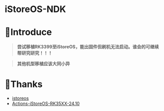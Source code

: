 # iStoreOS-NDK

# 🤔Introduce
> **尝试移植RK3399至iStoreOS，能出固件但刷机无法启动。谁会的可继续帮研究研究！！！**

> **其他机型移植应该大同小异**

# 🙏Thanks
- [istoreos](https://github.com/istoreos/istoreos)
- [Actions-iStoreOS-RK35XX-24.10](https://github.com/xiaomeng9597/Actions-iStoreOS-RK35XX-24.10)
